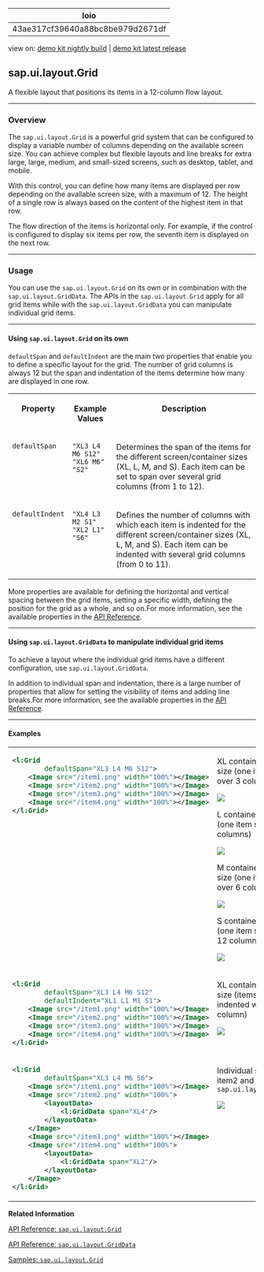 <!-- loio43ae317cf39640a88bc8be979d2671df -->

| loio |
| -----|
| 43ae317cf39640a88bc8be979d2671df |

<div id="loio">

view on: [demo kit nightly build](https://sdk.openui5.org/nightly/#/topic/43ae317cf39640a88bc8be979d2671df) | [demo kit latest release](https://sdk.openui5.org/topic/43ae317cf39640a88bc8be979d2671df)</div>

## sap.ui.layout.Grid

A flexible layout that positions its items in a 12-column flow layout.

***

<a name="loio43ae317cf39640a88bc8be979d2671df__section_r1y_nf5_xfb"/>

### Overview

The `sap.ui.layout.Grid` is a powerful grid system that can be configured to display a variable number of columns depending on the available screen size. You can achieve complex but flexible layouts and line breaks for extra large, large, medium, and small-sized screens, such as desktop, tablet, and mobile.

With this control, you can define how many items are displayed per row depending on the available screen size, with a maximum of 12. The height of a single row is always based on the content of the highest item in that row.

The flow direction of the items is horizontal only. For example, if the control is configured to display six items per row, the seventh item is displayed on the next row.

***

<a name="loio43ae317cf39640a88bc8be979d2671df__section_py1_5f5_xfb"/>

### Usage

You can use the `sap.ui.layout.Grid` on its own or in combination with the `sap.ui.layout.GridData`. The APIs in the `sap.ui.layout.Grid` apply for all grid items while with the `sap.ui.layout.GridData` you can manipulate individual grid items.

***

#### Using `sap.ui.layout.Grid` on its own

`defaultSpan` and `defaultIndent` are the main two properties that enable you to define a specific layout for the grid. The number of grid columns is always 12 but the span and indentation of the items determine how many are displayed in one row.


<table>
<tr>
<th valign="top">

Property



</th>
<th valign="top">

Example Values



</th>
<th valign="top">

Description



</th>
</tr>
<tr>
<td valign="top">

`defaultSpan`



</td>
<td valign="top">

`"XL3 L4 M6 S12"`  
`"XL6 M6"`  
`"S2"`



</td>
<td valign="top">

Determines the span of the items for the different screen/container sizes \(XL, L, M, and S\). Each item can be set to span over several grid columns \(from 1 to 12\).



</td>
</tr>
<tr>
<td valign="top">

`defaultIndent`



</td>
<td valign="top">

`"XL4 L3 M2 S1"`  
`"XL2 L1"`  
`"S6"`



</td>
<td valign="top">

Defines the number of columns with which each item is indented for the different screen/container sizes \(XL, L, M, and S\). Each item can be indented with several grid columns \(from 0 to 11\).



</td>
</tr>
</table>

More properties are available for defining the horizontal and vertical spacing between the grid items, setting a specific width, defining the position for the grid as a whole, and so on.For more information, see the available properties in the [API Reference](https://sdk.openui5.org/api/sap.ui.layout.Grid/controlProperties).

***

#### Using `sap.ui.layout.GridData` to manipulate individual grid items

To achieve a layout where the individual grid items have a different configuration, use `sap.ui.layout.GridData`.

In addition to individual span and indentation, there is a large number of properties that allow for setting the visibility of items and adding line breaks.For more information, see the available properties in the [API Reference](https://sdk.openui5.org/api/sap.ui.layout.GridData/controlProperties).

***

#### Examples


<table>
<tr>
<td valign="top">

```xml
<l:Grid
		defaultSpan="XL3 L4 M6 S12">
	<Image src="/item1.png" width="100%"></Image>
	<Image src="/item2.png" width="100%"></Image>
	<Image src="/item3.png" width="100%"></Image>
	<Image src="/item4.png" width="100%"></Image>
</l:Grid>
```



</td>
<td valign="top">

XL container/screen size \(one item spans over 3 columns\)

![](images/loio9abe089fdafb4b80977828c461e52a6f_LowRes.png)

L container/screen size \(one item spans over 4 columns\)

![](images/loio946464afb7da47d689a69896b96af818_LowRes.png)

M container/screen size \(one item spans over 6 columns\)

![](images/loio6f160ed0ff3c4f228408901f15b71ac5_LowRes.png)

S container/screen size \(one item spans over 12 columns\)

![](images/loio8412d67065d04fc88009008a919fb3e2_LowRes.png)



</td>
</tr>
<tr>
<td valign="top">

```xml
<l:Grid
		defaultSpan="XL3 L4 M6 S12"
		defaultIndent="XL1 L1 M1 S1">
	<Image src="/item1.png" width="100%"></Image>
	<Image src="/item2.png" width="100%"></Image>
	<Image src="/item3.png" width="100%"></Image>
	<Image src="/item4.png" width="100%"></Image>
</l:Grid>
```



</td>
<td valign="top">

XL container/screen size \(items are indented with 1 column\)

![](images/loiod86735c6b14d4e6c89b0c6313680351a_LowRes.png)



</td>
</tr>
<tr>
<td valign="top">

```xml
<l:Grid
		defaultSpan="XL3 L4 M6 S6">
	<Image src="/item1.png" width="100%"></Image>
	<Image src="/item2.png" width="100%">
		<layoutData>
			<l:GridData span="XL4"/>
		</layoutData>
	</Image>
	<Image src="/item3.png" width="100%"></Image>
	<Image src="/item4.png" width="100%">
		<layoutData>
			<l:GridData span="XL2"/>
		</layoutData>
	</Image>
</l:Grid>
```



</td>
<td valign="top">

Individual span for item2 and item4 using `sap.ui.layout.GridData`

![](images/loio147f0975ec374b01ab642678664fc206_LowRes.png)



</td>
</tr>
</table>

**Related Information**  


[API Reference: `sap.ui.layout.Grid`](https://sdk.openui5.org/api/sap.ui.layout.Grid)

[API Reference: `sap.ui.layout.GridData`](https://sdk.openui5.org/api/sap.ui.layout.GridData)

[Samples: `sap.ui.layout.Grid`](https://sdk.openui5.org/entity/sap.ui.layout.Grid)

